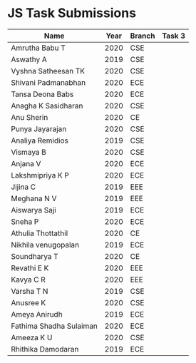 # JS Task Submissions

| Name                   |Year  |Branch | Task 3                                                       |
|------------------------|------|-------|--------------------------------------------------------------|
| Amrutha Babu T         | 2020 | CSE   |               |
| Aswathy A              | 2019 | CSE   |               |
| Vyshna Satheesan TK    | 2020 | CSE   |          |
| Shivani Padmanabhan    | 2020 | ECE   |                |
| Tansa Deona Babs       | 2020 | ECE   |             |
| Anagha K Sasidharan    | 2020 | CSE   |        |
| Anu Sherin             | 2020 | CE    |                       |
| Punya Jayarajan        | 2020 | CSE   |                       |
| Analiya Remidios       | 2019 | CSE   |              |
| Vismaya B              | 2020 | CSE   |             |
| Anjana V               | 2020 | ECE   |                   |
| Lakshmipriya K P       | 2020 | ECE   |      |
| Jijina C               | 2019 | EEE   |       |
| Meghana N V            | 2019 | EEE   |                     |
| Aiswarya Saji          | 2019 | ECE   |            |
| Sneha P                | 2020 | ECE   |               |
| Athulia Thottathil     | 2020 | CE    |           |
| Nikhila venugopalan    | 2019 | ECE   |      |
| Soundharya T           | 2020 | CE    |                      |
| Revathi E K            | 2020 | EEE   |              |
| Kavya C R              | 2020 | EEE   |                |
| Varsha T N             | 2019 | CSE   |     |
| Anusree K              | 2020 | CSE   |             |
| Ameya Anirudh          | 2019 | ECE   |                |
| Fathima Shadha Sulaiman| 2020 | ECE   |                        |
| Ameeza K U             | 2020 | CSE   |           |
| Rhithika Damodaran     | 2019 | ECE   ||
